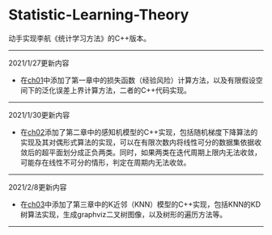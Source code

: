 # Statistic-Learning-Theory
动手实现李航《统计学习方法》的C++版本。

----
2021/1/27更新内容
+ 在[ch01](./ch01/Generalization-Error-Bound.md)中添加了第一章中的损失函数（经验风险）计算方法，以及有限假设空间下的泛化误差上界计算方法，二者的C++代码实现。
----
2021/1/30更新内容
+ 在[ch02](./ch02/Perceptron.md)添加了第二章中的感知机模型的C++实现，包括随机梯度下降算法的实现及其对偶形式算法的实现，可以在有限次数内将线性可分的数据集依据收敛后的超平面划分成正负两类。同时，如果两类在迭代周期上限内无法收敛，可能存在线性不可分的情形，判定在周期内无法收敛。
----
2021/2/8更新内容
+ 在[ch03](./ch03/knn.md)中添加了第三章中的K近邻（KNN）模型的C++实现，包括KNN的KD树算法实现，生成graphviz二叉树图像，以及树形的遍历方法等。
----
